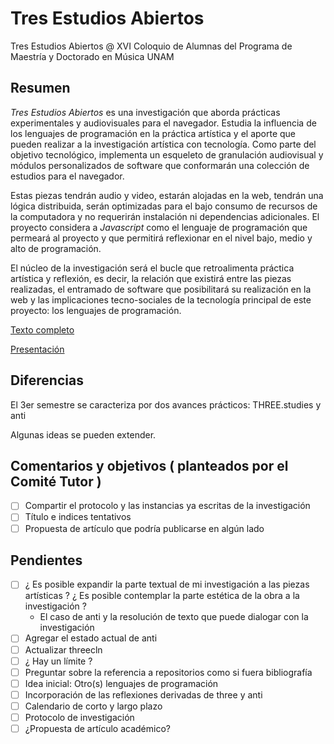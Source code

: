 
# Tres Estudios Abiertos 

Tres Estudios Abiertos @ XVI Coloquio de Alumnas del Programa de Maestría y Doctorado en Música UNAM

## Resumen

*Tres Estudios Abiertos* es una investigación que aborda prácticas experimentales y audiovisuales para el navegador. Estudia la influencia de los lenguajes de programación en la práctica artística y el aporte que pueden realizar a la investigación artística con tecnología. Como parte del objetivo tecnológico, implementa un esqueleto de granulación audiovisual y módulos personalizados de software que conformarán una colección de estudios para el navegador. 

Estas piezas tendrán audio y video, estarán alojadas en la web, tendrán una lógica distribuida, serán optimizadas para el bajo consumo de recursos de la computadora y no requerirán instalación ni dependencias adicionales. El proyecto considera a *Javascript* como el lenguaje de programación que permeará al proyecto y que permitirá reflexionar en el nivel bajo, medio y alto de programación.

El núcleo de la investigación será el bucle que retroalimenta práctica artística y reflexión, es decir, la relación que existirá entre las piezas realizadas, el entramado de software que posibilitará su realización en la web y las implicaciones tecno-sociales de la tecnología principal de este proyecto: los lenguajes de programación. 

[Texto completo](https://github.com/EmilioOcelotl/tres-estudios-abiertos/blob/main/coloquioPMDM21/textoCompleto/textoCompleto.pdf)

[Presentación](https://github.com/EmilioOcelotl/tres-estudios-abiertos/blob/main/coloquioPMDM21/presentacion/tres-estudios-abiertos.org)

## Diferencias

El 3er semestre se caracteriza por dos avances prácticos: THREE.studies y anti

Algunas ideas se pueden extender. 

## Comentarios y objetivos ( planteados por el Comité Tutor )

- [ ] Compartir el protocolo y las instancias ya escritas de la investigación
- [ ] Título e indices tentativos
- [ ] Propuesta de artículo que podría publicarse en algún lado 

## Pendientes 

- [ ] ¿ Es posible expandir la parte textual de mi investigación a las piezas artísticas ? ¿ Es posible contemplar la parte estética de la obra a la investigación ?
	- El caso de anti y la resolución de texto que puede dialogar con la investigación 
- [ ] Agregar el estado actual de anti 
- [ ] Actualizar threecln 
- [ ] ¿ Hay un límite ? 
- [ ] Preguntar sobre la referencia a repositorios como si fuera bibliografía 
- [ ] Idea inicial: Otro(s) lenguajes de programación
- [ ] Incorporación de las reflexiones derivadas de three y anti
- [ ] Calendario de corto y largo plazo
- [ ] Protocolo de investigación
- [ ] ¿Propuesta de artículo académico? 